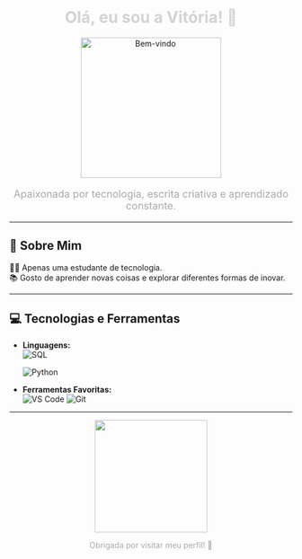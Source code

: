 <div align="center">

  <h1 style="color: #D3D3D3;"> Olá, eu sou a Vitória! 🩶</h1>
  
  <img src="https://media.giphy.com/media/26AHONQ79FdWZhAI0/giphy.gif" width="250" alt="Bem-vindo">
  
  <p style="color: #A9A9A9; font-size: 18px;">Apaixonada por tecnologia, escrita criativa e aprendizado constante.</p>

</div>

---

## 🌌 Sobre Mim  


👩‍💻 Apenas uma estudante de tecnologia.  
📚 Gosto de aprender novas coisas e explorar diferentes formas de inovar.  

---

## 💻 Tecnologias e Ferramentas  

- **Linguagens:**  
  ![SQL](https://img.shields.io/badge/SQL-4479A1?style=for-the-badge&logo=postgresql&logoColor=white)  
  
  ![Python](https://img.shields.io/badge/Python-3776AB?style=for-the-badge&logo=python&logoColor=white)

- **Ferramentas Favoritas:**  
  ![VS Code](https://img.shields.io/badge/VS%20Code-007ACC?style=for-the-badge&logo=visualstudiocode&logoColor=white)
  ![Git](https://img.shields.io/badge/Git-F05032?style=for-the-badge&logo=git&logoColor=white)

---

<div align="center">
  <img src="https://i.giphy.com/media/v1.Y2lkPTc5MGI3NjExaTdwMXJ1YjYxM2xxY3B5dGUzZjRxcmkyeXY1cXJheTJxcmZueWdxaiZlcD12MV9pbnRlcm5hbF9naWZfYnlfaWQmY3Q9Zw/MolTU2s7zDKhi/giphy.gif" width="200">
  <p style="color: #A9A9A9;"> Obrigada por visitar meu perfil! 🖤</p>
</div>


